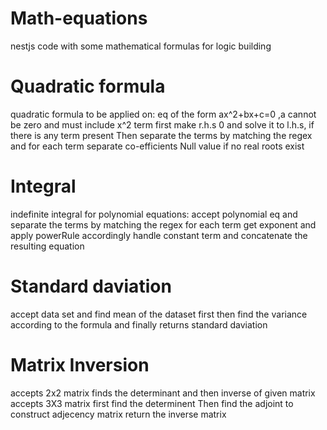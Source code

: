 # Math-equations
nestjs code with some mathematical formulas for logic building

# Quadratic formula
quadratic formula to be applied on:
eq of the form ax^2+bx+c=0 ,a cannot be zero and must include x^2 term
first make r.h.s 0 and solve it to l.h.s, if there is any term present
Then separate the terms by matching the regex and for each term separate co-efficients
Null value if no real roots exist

# Integral
indefinite integral for polynomial equations:
accept polynomial eq and separate the terms by matching the regex 
for each term get exponent and apply powerRule accordingly 
handle constant term and concatenate the resulting equation

# Standard daviation
accept data set and find mean of the dataset first
then find the variance according to the formula and finally returns standard daviation

# Matrix Inversion
accepts 2x2 matrix 
finds the determinant and then inverse of given matrix
accepts 3X3 matrix
first find the determinent
Then find the adjoint to construct adjecency matrix
return the inverse matrix



